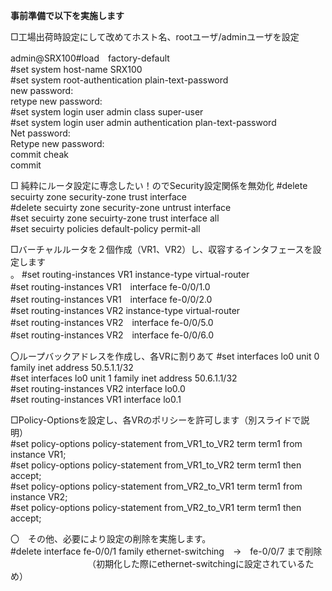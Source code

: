**事前準備で以下を実施します**

□工場出荷時設定にして改めてホスト名、rootユーザ/adminユーザを設定<br>

admin@SRX100#load　factory-default<br>
#set system host-name SRX100<br>
#set system root-authentication plain-text-password<br>
 new password:         <br> 
 retype new password:  <br>
#set system login user admin class super-user<br>
#set system login user admin authentication plan-text-password<br>
  Net password:        <br>
  Retype new password:       <br>
commit cheak<br>
commit<br>


□ 純粋にルータ設定に専念したい！のでSecurity設定関係を無効化
#delete secuirty zone security-zone trust interface<br>
#delete secuirty zone security-zone untrust interface<br>
#set secuirty zone secuirty-zone trust interface all<br>
#set secuirty policies default-policy permit-all<br>


□バーチャルルータを２個作成（VR1、VR2）し、収容するインタフェースを設定します<br>。
#set routing-instances VR1 instance-type virtual-router<br>
#set routing-instances VR1　interface fe-0/0/1.0<br>
#set routing-instances VR1　interface fe-0/0/2.0<br>
#set routing-instances VR2 instance-type virtual-router<br>
#set routing-instances VR2　interface fe-0/0/5.0<br>
#set routing-instances VR2　interface fe-0/0/6.0<br>

〇ループバックアドレスを作成し、各VRに割りあて
#set interfaces lo0 unit 0 family inet address 50.5.1.1/32<br>
#set interfaces lo0 unit 1 family inet address 50.6.1.1/32<br>
#set routing-instances VR2 interface lo0.0<br>
#set routing-instances VR1 interface lo0.1<br>


□Policy-Optionsを設定し、各VRのポリシーを許可します（別スライドで説明）<br>
#set policy-options policy-statement from_VR1_to_VR2 term term1 from instance VR1;<br>
#set policy-options policy-statement from_VR1_to_VR2 term term1 then accept;<br>
#set policy-options policy-statement from_VR2_to_VR1 term term1 from instance VR2;<br>
#set policy-options policy-statement from_VR2_to_VR1 term term1 then accept;<br>


〇　その他、必要により設定の削除を実施します。<br>
#delete interface fe-0/0/1 family ethernet-switching　→　fe-0/0/7 まで削除<br>
　　　 　　　　　　（初期化した際にethernet-switchingに設定されているため）<br>



